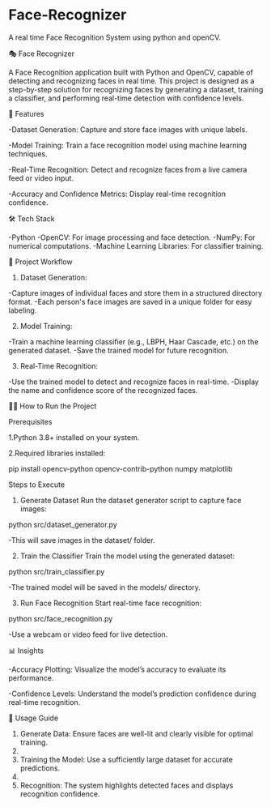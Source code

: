 # Face-Recognizer
A real time Face Recognition System using python and openCV.


🎭 Face Recognizer

A Face Recognition application built with Python and OpenCV, capable of detecting and recognizing faces in real time. This project is designed as a step-by-step solution for recognizing faces by generating a dataset, training a classifier, and performing real-time detection with confidence levels.

🚀 Features

-Dataset Generation: Capture and store face images with unique labels.

-Model Training: Train a face recognition model using machine learning techniques.

-Real-Time Recognition: Detect and recognize faces from a live camera feed or video input.

-Accuracy and Confidence Metrics: Display real-time recognition confidence.

🛠️ Tech Stack

-Python
-OpenCV: For image processing and face detection.
-NumPy: For numerical computations.
-Machine Learning Libraries: For classifier training.

📂 Project Workflow

1. Dataset Generation:

-Capture images of individual faces and store them in a structured directory format.
-Each person's face images are saved in a unique folder for easy labeling.

2. Model Training:

-Train a machine learning classifier (e.g., LBPH, Haar Cascade, etc.) on the generated dataset.
-Save the trained model for future recognition.

3. Real-Time Recognition:

-Use the trained model to detect and recognize faces in real-time.
-Display the name and confidence score of the recognized faces.

🧑‍💻 How to Run the Project

Prerequisites

1.Python 3.8+ installed on your system.

2.Required libraries installed:

  pip install opencv-python opencv-contrib-python numpy matplotlib
  
  
Steps to Execute

1. Generate Dataset Run the dataset generator script to capture face images:

python src/dataset_generator.py

-This will save images in the dataset/ folder.

2. Train the Classifier Train the model using the generated dataset:

python src/train_classifier.py

-The trained model will be saved in the models/ directory.

3. Run Face Recognition Start real-time face recognition:

python src/face_recognition.py

-Use a webcam or video feed for live detection.


📊 Insights

-Accuracy Plotting: Visualize the model’s accuracy to evaluate its performance.

-Confidence Levels: Understand the model’s prediction confidence during real-time recognition.


📖 Usage Guide

1. Generate Data: Ensure faces are well-lit and clearly visible for optimal training.
2. 
3. Training the Model: Use a sufficiently large dataset for accurate predictions.
4. 
5. Recognition: The system highlights detected faces and displays recognition confidence.


